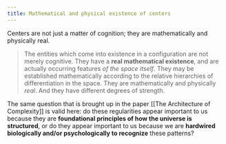 ```yaml
---
title: Mathematical and physical existence of centers
---
```


Centers are not just a matter of cognition; they are mathematically and physically real.

> The entities which come into existence in a configuration are not merely cognitive. They have a **real mathematical existence**, and are actually occurring features *of the space itself*. They may be established mathematically according to the relative hierarchies of differentiation in the space. They are mathematically and physically *real*.
> And they have different degrees of strength.

The same question that is brought up in the paper [[The Architecture of Complexity]] is valid here: do these regularities appear important to us because they are **foundational principles of how the universe is structured**, or do they appear important to us because we are **hardwired biologically and/or psychologically to recognize** these patterns?
